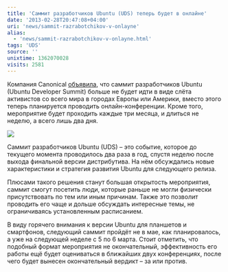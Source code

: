 ```yaml
---
title: 'Саммит разработчиков Ubuntu (UDS) теперь будет в онлайне'
date: '2013-02-28T20:47:08+04:00'
uri: 'news/sammit-razrabotchikov-v-onlayne'
alias: 
  - 'news/sammit-razrabotchikov-v-onlayne.html'
tags: 'UDS'
source: ''
unixtime: 1362070028
visits: 2581
---
```

Компания Canonical [объявила](https://lists.ubuntu.com/archives/ubuntu-devel-announce/2013-February/001018.html), что саммит разработчиков Ubuntu (Ubuntu Developer Summit) больше не будет идти в виде слёта активистов со всего мира в городах Европы или Америки, вместо этого теперь планируется проводить онлайн-конференции. Кроме того, мероприятие будет проходить каждые три месяца, и длиться не неделю, а всего лишь два дня.

[![](img/2013/02/28/20-00/5718213121.jpg)](img/2013/02/28/20-00/5718774918.jpg)

Саммит разработчиков Ubuntu (UDS) – это событие, которое до текущего момента проводилось два раза в год, спустя неделю после выхода финальной версии дистрибутива. На нём обсуждались новые характеристики и стратегия развития Ubuntu для следующего релиза.

Плюсами такого решения станут большая открытость мероприятия, саммит смогут посетить люди, которые раньше не могли физически присутствовать по тем или иным причинам. Также это позволит проводить его чаще и дольше обсуждать интересные темы, не ограничиваясь установленным расписанием.

В виду горячего внимания к версии Ubuntu для планшетов и смартфонов, следующий саммит пройдёт не в мае, как планировалось, а уже на следующей неделе с 5 по 6 марта. Стоит отметить, что подобный формат мероприятия не окончательный, эффективность его работы ещё будет оцениваться в ближайших двух конференциях, после чего будет вынесен окончательный вердикт – за или против.
